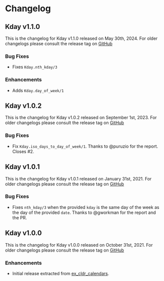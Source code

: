 # Changelog

## Kday v1.1.0

This is the changelog for Kday v1.1.0 released on May 30th, 2024.  For older changelogs please consult the release tag on [GitHub](https://github.com/kipcole9/kday/tags)

### Bug Fixes

* Fixes `Kday.nth_kday/3`

### Enhancements

* Adds `Kday.day_of_week/1`

## Kday v1.0.2

This is the changelog for Kday v1.0.2 released on September 1st, 2023.  For older changelogs please consult the release tag on [GitHub](https://github.com/kipcole9/kday/tags)

### Bug Fixes

* Fix `Kday.iso_days_to_day_of_week/1`. Thanks to @puruzio for the report. Closes #2.

## Kday v1.0.1

This is the changelog for Kday v1.0.1 released on January 31st, 2021.  For older changelogs please consult the release tag on [GitHub](https://github.com/kipcole9/kday/tags)

### Bug Fixes

* Fixes `nth_kday/3` when the provided `kday` is the same day of the week as the day of the provided `date`. Thanks to @gworkman for the report and the PR.

## Kday v1.0.0

This is the changelog for Kday v1.0.0 released on October 31st, 2021.  For older changelogs please consult the release tag on [GitHub](https://github.com/kipcole9/kday/tags)

### Enhancements

* Initial release extracted from [ex_cldr_calendars](https://hex.pm/packages/ex_cldr_calendars).

